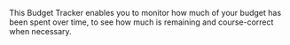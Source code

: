 This Budget Tracker enables you to monitor how much of your budget has been spent over time, to see how much is remaining and course-correct when necessary.
